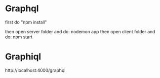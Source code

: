 # Graphql

first do "npm install"

then open server folder and do: nodemon app
then open client folder and do: npm start

# Graphiql 
http://localhost:4000/graphql